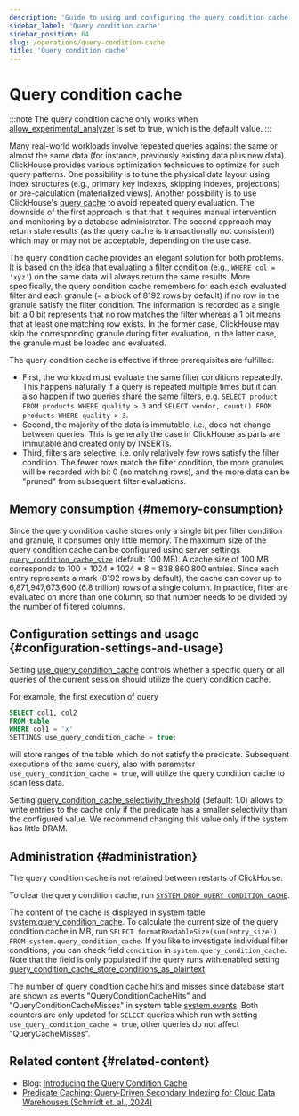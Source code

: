 ```yaml
---
description: 'Guide to using and configuring the query condition cache feature in ClickHouse'
sidebar_label: 'Query condition cache'
sidebar_position: 64
slug: /operations/query-condition-cache
title: 'Query condition cache'
---
```


# Query condition cache

:::note
The query condition cache only works when [allow_experimental_analyzer](https://clickhouse.com/docs/operations/settings/settings#allow_experimental_analyzer) is set to true, which is the default value.
:::

Many real-world workloads involve repeated queries against the same or almost the same data (for instance, previously existing data plus new data).
ClickHouse provides various optimization techniques to optimize for such query patterns.
One possibility is to tune the physical data layout using index structures (e.g., primary key indexes, skipping indexes, projections) or pre-calculation (materialized views).
Another possibility is to use ClickHouse's [query cache](query-cache.md) to avoid repeated query evaluation.
The downside of the first approach is that that it requires manual intervention and monitoring by a database administrator.
The second approach may return stale results (as the query cache is transactionally not consistent) which may or may not be acceptable, depending on the use case.

The query condition cache provides an elegant solution for both problems.
It is based on the idea that evaluating a filter condition (e.g., `WHERE col = 'xyz'`) on the same data will always return the same results.
More specifically, the query condition cache remembers for each each evaluated filter and each granule (= a block of 8192 rows by default) if no row in the granule satisfy the filter condition.
The information is recorded as a single bit: a 0 bit represents that no row matches the filter whereas a 1 bit means that at least one matching row exists.
In the former case, ClickHouse may skip the corresponding granule during filter evaluation, in the latter case, the granule must be loaded and evaluated.

The query condition cache is effective if three prerequisites are fulfilled:
- First, the workload must evaluate the same filter conditions repeatedly. This happens naturally if a query is repeated multiple times but it can also happen if two queries share the same filters, e.g. `SELECT product FROM products WHERE quality > 3` and `SELECT vendor, count() FROM products WHERE quality > 3`.
- Second, the majority of the data is immutable, i.e., does not change between queries. This is generally the case in ClickHouse as parts are immutable and created only by INSERTs.
- Third, filters are selective, i.e. only relatively few rows satisfy the filter condition. The fewer rows match the filter condition, the more granules will be recorded with bit 0 (no matching rows), and the more data can be "pruned" from subsequent filter evaluations.

## Memory consumption {#memory-consumption}

Since the query condition cache stores only a single bit per filter condition and granule, it consumes only little memory.
The maximum size of the query condition cache can be configured using server settings [`query_condition_cache_size`](server-configuration-parameters/settings.md#query_condition_cache_size) (default: 100 MB).
A cache size of 100 MB corresponds to 100 * 1024 * 1024 * 8 = 838,860,800 entries.
Since each entry represents a mark (8192 rows by default), the cache can cover up to 6,871,947,673,600 (6.8 trillion) rows of a single column.
In practice, filter are evaluated on more than one column, so that number needs to be divided by the number of filtered columns.

## Configuration settings and usage {#configuration-settings-and-usage}

Setting [use_query_condition_cache](settings/settings#use_query_condition_cache) controls whether a specific query or all queries of the current session should utilize the query condition cache.

For example, the first execution of query

```sql
SELECT col1, col2
FROM table
WHERE col1 = 'x'
SETTINGS use_query_condition_cache = true;
```

will store ranges of the table which do not satisfy the predicate.
Subsequent executions of the same query, also with parameter `use_query_condition_cache = true`, will utilize the query condition cache to scan less data.

Setting [query_condition_cache_selectivity_threshold](settings/settings#query_condition_cache_selectivity_threshold) (default: 1.0) allows to write entries to the cache only if the predicate has a smaller selectivity than the configured value.
We recommend changing this value only if the system has little DRAM.

## Administration {#administration}

The query condition cache is not retained between restarts of ClickHouse.

To clear the query condition cache, run [`SYSTEM DROP QUERY CONDITION CACHE`](../sql-reference/statements/system.md#drop-query-condition-cache).

The content of the cache is displayed in system table [system.query_condition_cache](system-tables/query_condition_cache.md).
To calculate the current size of the query condition cache in MB, run `SELECT formatReadableSize(sum(entry_size)) FROM system.query_condition_cache`.
If you like to investigate individual filter conditions, you can check field `condition` in `system.query_condition_cache`.
Note that the field is only populated if the query runs with enabled setting [query_condition_cache_store_conditions_as_plaintext](settings/settings#query_condition_cache_store_conditions_as_plaintext).

The number of query condition cache hits and misses since database start are shown as events "QueryConditionCacheHits" and "QueryConditionCacheMisses" in system table [system.events](system-tables/events.md).
Both counters are only updated for `SELECT` queries which run with setting `use_query_condition_cache = true`, other queries do not affect "QueryCacheMisses".

## Related content {#related-content}

- Blog: [Introducing the Query Condition Cache](https://clickhouse.com/blog/introducing-the-clickhouse-query-condition-cache)
- [Predicate Caching: Query-Driven Secondary Indexing for Cloud Data Warehouses (Schmidt et. al., 2024)](https://doi.org/10.1145/3626246.3653395)

